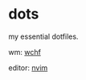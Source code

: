 # dots

my essential dotfiles.

wm: [wchf](https://github.com/tudurom/windowchef)

editor: [nvim](https://github.com/neovim/neovim)
